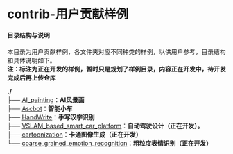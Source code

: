 # contrib-用户贡献样例

#### 目录结构与说明

本目录为用户贡献样例，各文件夹对应不同种类的样例，以供用户参考，目录结构和具体说明如下。    
**注：标注为正在开发的样例，暂时只是规划了样例目录，内容正在开发中，待开发完成后再上传仓库**

**./**   
├── [AI_painting](./AI_painting)：**AI风景画**   
├── [Ascbot](./Ascbot)：**智能小车**   
├── [HandWrite](./HandWrite)：**手写汉字识别**   
├── [VSLAM_based_smart_car_platform](https://github.com/Huawei-Ascend/samples/tree/dev/level2_simple_inference/2_object_detection)：**自动驾驶设计（正在开发）。**   
├── [cartoonization](https://github.com/Huawei-Ascend/samples/tree/dev/level2_simple_inference/3_segmentation)：**卡通图像生成（正在开发）**   
└── [coarse_grained_emotion_recognition](https://github.com/Huawei-Ascend/samples/tree/dev/level2_simple_inference/4_recommendation)：**粗粒度表情识别（正在开发）**   


